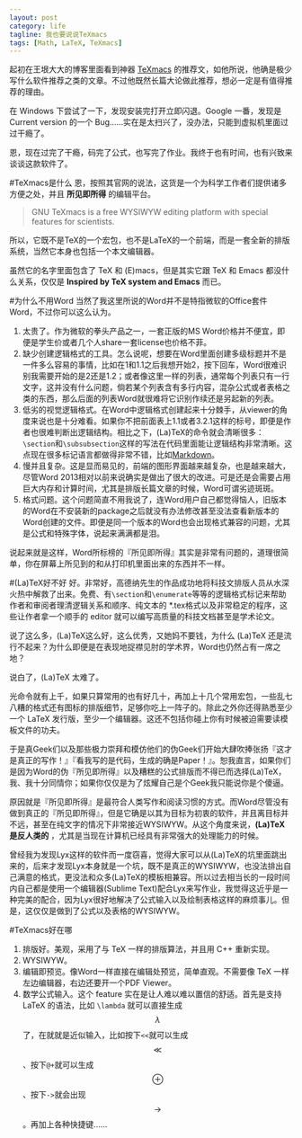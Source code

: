 ```yaml
---
layout: post
category: life
tagline: 我也要说说TeXmacs
tags: [Math, LaTeX, TeXmacs]
---
```

起初在王垠大大的博客里面看到神器 [TeXmacs](http://www.yinwang.org/blog-cn/2012/09/18/texmacs/) 的推荐文，如他所说，他确是极少写什么软件推荐之类的文章。不过他既然长篇大论做此推荐，想必一定是有值得推荐的理由。

在 Windows 下尝试了一下，发现安装完打开立即闪退。Google 一番，发现是Current version 的一个 Bug……实在是太扫兴了，没办法，只能到虚拟机里面过过干瘾了。

恩，现在过完了干瘾，码完了公式，也写完了作业。我终于也有时间，也有兴致来谈谈这款软件了。

#TeXmacs是什么
恩，按照其官网的说法，这货是一个为科学工作者们提供诸多方便之处，并且 __所见即所得__ 的编辑平台。
>GNU TeXmacs is a free WYSIWYW editing platform with special features for scientists.

所以，它既不是TeX的一个宏包，也不是LaTeX的一个前端，而是一套全新的排版系统，当然它本身也包括一个本文编辑器。

虽然它的名字里面包含了 TeX 和 (E)macs，但是其实它跟 TeX 和 Emacs 都没什么关系，仅仅是 __Inspired by TeX system and Emacs__ 而已。

#为什么不用Word
当然了我这里所说的Word并不是特指微软的Office套件Word，不过你可以这么认为。

1. 太贵了。作为微软的拳头产品之一，一套正版的MS Word价格并不便宜，即便是学生价或者几个人share一套license也价格不菲。
2. 缺少创建逻辑格式的工具。怎么说呢，想要在Word里面创建多级标题并不是一件多么容易的事情，比如在1和1.1之后我想开始2，按下回车，Word很难识别我需要开始的是2还是1.2；或者像这里一样的列表，通常每个列表只有一行文字，这并没有什么问题，倘若某个列表含有多行内容，混杂公式或者表格之类的东西，那么后面的列表Word就很难将它识别作续还是另起新的列表。
3. 低劣的视觉逻辑格式。在Word中逻辑格式创建起来十分棘手，从viewer的角度来说也是十分难看。如果你不把前面表上1.1或者3.2.1这样的标号，即便是作者也很难判断出逻辑结构。相比之下，(La)TeX的命令就会清晰很多：`\section`和`\subsubsection`这样的写法在代码里面能让逻辑结构非常清晰。这点现在很多标记语言都做得非常不错，比如[Markdown](http://en.wikipedia.org/wiki/Markdown)。
4. 慢并且复杂。这是显而易见的，前端的图形界面越来越复杂，也是越来越大，尽管Word 2013相对以前来说确实是做出了很大的改进。可是还是会需要占用巨大内存和计算时间，尤其是排版长篇文章的时候，Word可谓劣迹斑斑。
5. 格式问题。这个问题简直不用我说了，连Word用户自己都觉得恼人，旧版本的Word在不安装新的package之后就没有办法修改甚至没法查看新版本的Word创建的文件。即便是同一个版本的Word也会出现格式兼容的问题，尤其是公式和特殊字体，说起来满满都是泪。

说起来就是这样，Word所标榜的『所见即所得』其实是非常有问题的，道理很简单，你在屏幕上所见到的和从打印机里面出来的东西并不一样。

#(La)TeX好不好
好。非常好，高德纳先生的作品成功地将科技文排版人员从水深火热中解救了出来。免费、有`\section`和`\enumerate`等等的逻辑格式标记来帮助作者和审阅者理清逻辑关系和顺序、纯文本的 *.tex格式以及非常稳定的程序，这些让作者拿一个顺手的 editor 就可以编写高质量的科技文档甚至是学术论文。

说了这么多，(La)TeX这么好，这么优秀，又她妈不要钱，为什么 (La)TeX 还是流行不起来？为什么即便是在表现地捉襟见肘的学术界，Word也仍然占有一席之地？

说白了，(La)TeX 太难了。

光命令就有上千，如果只算常用的也有好几十，再加上十几个常用宏包，一些乱七八糟的格式还有图标的排版细节，足够你吃上一阵子的。除此之外你还得熟悉至少一个 LaTeX 发行版，至少一个编辑器。这还不包括你碰上你有时候被迫需要读模板文件的功夫。

于是真Geek们以及那些极力崇拜和模仿他们的伪Geek们开始大肆吹捧张扬『这才是真正的写作！』『看我写的是代码，生成的确是Paper！』。恕我直言，如果你们是因为Word的伪『所见即所得』以及糟糕的公式排版而不得已而选择(La)TeX，我、我十分同情你；如果你仅仅是为了炫耀自己是个Geek我只能说你是个傻逼。

原因就是『所见即所得』是最符合人类写作和阅读习惯的方式。而Word尽管没有做到真正的『所见即所得』，但是它确是以其为目标为初衷的软件，并且离目标并不远，甚至在纯文字的情况下非常接近WYSIWYW。从这个角度来说，__(La)TeX是反人类的__ ，尤其是当现在计算机已经具有非常强大的处理能力的时候。

曾经我为发现Lyx这样的软件而一度窃喜，觉得大家可以从(La)TeX的坑里面跳出来的，后来才发现Lyx本身就是一个坑，既不是真正的WYSIWYW，也没法排出自己满意的格式，更没法和众多(La)TeX的模板相兼容。所以过去相当长的一段时间内自己都是使用一个编辑器(Sublime Text)配合Lyx来写作业，我觉得这近乎是一种完美的配合，因为Lyx很好地解决了公式输入以及绘制表格这样的麻烦事儿。但是，这仅仅是做到了公式以及表格的WYSIWYW。

#TeXmacs好在哪
1. 排版好。美观，采用了与 TeX 一样的排版算法，并且用 C++ 重新实现。
2. WYSIWYW。
3. 编辑即预览。像Word一样直接在编辑处预览，简单直观。不需要像 TeX 一样左边编辑器，右边还要开一个PDF Viewer。
4. 数学公式输入。这个 feature 实在是让人难以难以置信的舒适。首先是支持 LaTeX 的语法，比如 `\lambda` 就可以直接生成 $$\lambda$$ 了，在就就是近似输入，比如按下`<<`就可以生成 $$\ll$$、按下`@+`就可以生成 $$\oplus$$ 、按下`->`就会出现 $$\rightarrow$$。再加上各种快捷键……